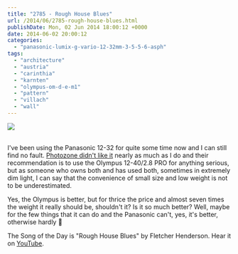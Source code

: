 ```yaml
---
title: "2785 - Rough House Blues"
url: /2014/06/2785-rough-house-blues.html
publishDate: Mon, 02 Jun 2014 18:00:12 +0000
date: 2014-06-02 20:00:12
categories: 
  - "panasonic-lumix-g-vario-12-32mm-3-5-5-6-asph"
tags: 
  - "architecture"
  - "austria"
  - "carinthia"
  - "karnten"
  - "olympus-om-d-e-m1"
  - "pattern"
  - "villach"
  - "wall"
---
```

<div class="container">
<div class="center"><a target="_blank" href="https://d25zfm9zpd7gm5.cloudfront.net/1200x1200/2014/20140524_153421_lr.jpg"><img src="https://d25zfm9zpd7gm5.cloudfront.net/0600x0600/2014/20140524_153421_lr.jpg" /></a></div>
</div>
<br />

I've been using the Panasonic 12-32 for quite some time now and I can still find no fault. <a href="http://www.photozone.de/m43/873_pana1232f3556" target="_blank">Photozone didn't like it</a> nearly as much as I do and their recommendation is to use the Olympus 12-40/2.8 PRO for anything serious, but as someone who owns both and has used both, sometimes in extremely dim light, I can say that the convenience of small size and low weight is not to be underestimated.

Yes, the Olympus is better, but for thrice the price and almost seven times the weight it really should be, shouldn't it? Is it so much better? Well, maybe for the few things that it can do and the Panasonic can't, yes, it's better, otherwise hardly 🙂

The Song of the Day is "Rough House Blues" by Fletcher Henderson. Hear it on <a href="https://www.youtube.com/watch?v=Yp8N6js7hds" target="_blank">YouTube</a>.

